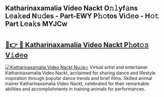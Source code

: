 ## Katharinaxamalia Video Nackt O𝚗𝚕yf𝚊ns L𝚎a𝚔ed N𝚞𝚍es - Part-EWY P𝚑𝚘tos Vi𝚍𝚎o - H𝚘𝚝 Part L𝚎a𝚔s MYJCw

# <h2><a href="http://kf1bctu.oniu.top/?m=Katharinaxamalia+Video+Nackt">🔗👉 🔴 Katharinaxamalia Video Nackt P𝚑ot𝚘𝚜 V𝚒d𝚎o</a></h2>

[![Katharinaxamalia Video Nackt Nu𝚍e𝚜](https://i.imgur.com/0qMVB7G.gif)](http://kf1bctu.oniu.top/?m=Katharinaxamalia+Video+Nackt)
Virtual artist and entertainer Katharinaxamalia Video Nackt, acclaimed for sharing dance and lifestyle inspiration through popular dance trends and brief films. Skilled animal trainer Katharinaxamalia Video Nackt, celebrated for their remarkable abilities and accomplishments in training animals for performances.  

